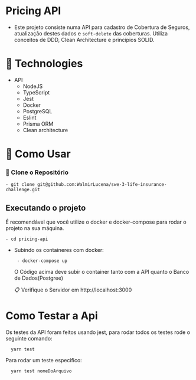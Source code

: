 # Pricing API

- Este projeto consiste numa API para cadastro de Cobertura de Seguros, atualização destes dados e `soft-delete` das coberturas. Utiliza conceitos de DDD, Clean Architecture e princípios SOLID.

# 🧰 Technologies

- API
  - NodeJS
  - TypeScript
  - Jest
  - Docker
  - PostgreSQL
  - Eslint
  - Prisma ORM
  - Clean architecture

# 🚀 Como Usar

### 💾 Clone o Repositório

```
- git clone git@github.com:WalmirLucena/swe-3-life-insurance-challenge.git
```

## Executando o projeto

É recomendável que você utilize o docker e docker-compose para rodar o projeto na sua máquina.

```
- cd pricing-api
```

- Subindo os containeres com docker:

  ```
   - docker-compose up
  ```

  O Código acima deve subir o container tanto com a API quanto o Banco de Dados(Postgree)

  📋 Verifique o Servidor em http://localhost:3000

# Como Testar a Api

Os testes da API foram feitos usando jest, para rodar todos os testes rode o seguinte comando:

```
  yarn test
```

Para rodar um teste especifico:

```
  yarn test nomeDoArquivo
```
